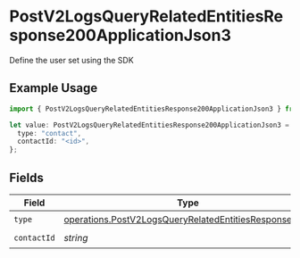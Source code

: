 # PostV2LogsQueryRelatedEntitiesResponse200ApplicationJson3

Define the user set using the SDK

## Example Usage

```typescript
import { PostV2LogsQueryRelatedEntitiesResponse200ApplicationJson3 } from "orq-poc-typescript-multi-env-version/models/operations";

let value: PostV2LogsQueryRelatedEntitiesResponse200ApplicationJson3 = {
  type: "contact",
  contactId: "<id>",
};
```

## Fields

| Field                                                                                                                          | Type                                                                                                                           | Required                                                                                                                       | Description                                                                                                                    |
| ------------------------------------------------------------------------------------------------------------------------------ | ------------------------------------------------------------------------------------------------------------------------------ | ------------------------------------------------------------------------------------------------------------------------------ | ------------------------------------------------------------------------------------------------------------------------------ |
| `type`                                                                                                                         | [operations.PostV2LogsQueryRelatedEntitiesResponseType](../../models/operations/postv2logsqueryrelatedentitiesresponsetype.md) | :heavy_check_mark:                                                                                                             | N/A                                                                                                                            |
| `contactId`                                                                                                                    | *string*                                                                                                                       | :heavy_check_mark:                                                                                                             | N/A                                                                                                                            |